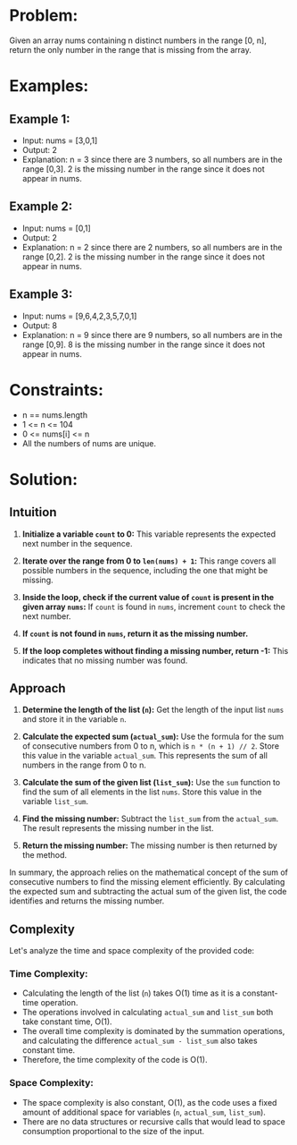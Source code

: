 # **Problem:**
Given an array nums containing n distinct numbers in the range [0, n], return the only number in the range that is missing from the array.
# **Examples:**
## Example 1:

- Input: nums = [3,0,1]
- Output: 2
- Explanation: n = 3 since there are 3 numbers, so all numbers are in the range [0,3]. 2 is the missing number in the range since it does not appear in nums.
## Example 2:

- Input: nums = [0,1]
- Output: 2
- Explanation: n = 2 since there are 2 numbers, so all numbers are in the range [0,2]. 2 is the missing number in the range since it does not appear in nums.
  
## Example 3:

- Input: nums = [9,6,4,2,3,5,7,0,1]
- Output: 8
- Explanation: n = 9 since there are 9 numbers, so all numbers are in the range [0,9]. 8 is the missing number in the range since it does not appear in nums.
 

# **Constraints:**

- n == nums.length
- 1 <= n <= 104
- 0 <= nums[i] <= n
- All the numbers of nums are unique.

# **Solution:**

## Intuition
1. **Initialize a variable `count` to 0:** This variable represents the expected next number in the sequence.

2. **Iterate over the range from 0 to `len(nums) + 1`:** This range covers all possible numbers in the sequence, including the one that might be missing.

3. **Inside the loop, check if the current value of `count` is present in the given array `nums`:** If `count` is found in `nums`, increment `count` to check the next number.

4. **If `count` is not found in `nums`, return it as the missing number.**

5. **If the loop completes without finding a missing number, return -1:** This indicates that no missing number was found.



## Approach

1. **Determine the length of the list (`n`):** Get the length of the input list `nums` and store it in the variable `n`.

2. **Calculate the expected sum (`actual_sum`):** Use the formula for the sum of consecutive numbers from 0 to n, which is `n * (n + 1) // 2`. Store this value in the variable `actual_sum`. This represents the sum of all numbers in the range from 0 to n.

3. **Calculate the sum of the given list (`list_sum`):** Use the `sum` function to find the sum of all elements in the list `nums`. Store this value in the variable `list_sum`.

4. **Find the missing number:** Subtract the `list_sum` from the `actual_sum`. The result represents the missing number in the list.

5. **Return the missing number:** The missing number is then returned by the method.

In summary, the approach relies on the mathematical concept of the sum of consecutive numbers to find the missing element efficiently. By calculating the expected sum and subtracting the actual sum of the given list, the code identifies and returns the missing number.

## Complexity
Let's analyze the time and space complexity of the provided code:

### Time Complexity:
- Calculating the length of the list (`n`) takes O(1) time as it is a constant-time operation.
- The operations involved in calculating `actual_sum` and `list_sum` both take constant time, O(1).
- The overall time complexity is dominated by the summation operations, and calculating the difference `actual_sum - list_sum` also takes constant time.
- Therefore, the time complexity of the code is O(1).

### Space Complexity:
- The space complexity is also constant, O(1), as the code uses a fixed amount of additional space for variables (`n`, `actual_sum`, `list_sum`).
- There are no data structures or recursive calls that would lead to space consumption proportional to the size of the input.
